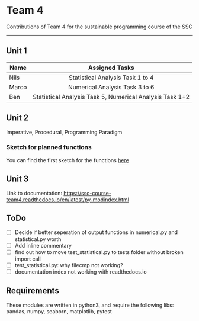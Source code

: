 # Team 4
Contributions of Team 4 for the sustainable programming course of the SSC

---

## Unit 1
|Name | Assigned Tasks |
| ------------- |:-------------:|
|Nils | Statistical Analysis Task 1 to 4|
|Marco | Numerical Analysis Task 3 to 6|
|Ben | Statistical Analysis Task 5, Numerical Analysis Task 1+2|

## Unit 2
Imperative, Procedural,
Programming Paradigm

### Sketch for planned functions
You can find the first sketch for the functions
[here](src/img/function_plan.pdf)

## Unit 3
Link to documentation: https://ssc-course-team4.readthedocs.io/en/latest/py-modindex.html

## ToDo
- [ ] Decide if better seperation of output functions in numerical.py and
      statistical.py worth
- [ ] Add inline commentary
- [ ] find out how to move test_statistical.py to tests folder without broken
      import call
- [ ] test_statistical.py: why filecmp not working?
- [ ] documentation index not working with readthedocs.io

## Requirements
These modules are written in python3, and require the following libs:
pandas, numpy, seaborn, matplotlib, pytest
